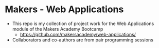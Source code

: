 # Makers - Web Applications

- This repo is my collection of project work for the Web Applications module of the Makers Academy Bootcamp
  - https://github.com/makersacademy/web-applications/
- Collaborators and co-authors are from pair programming sessions